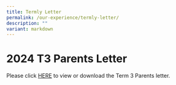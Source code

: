 ```yaml
---
title: Termly Letter
permalink: /our-experience/termly-letter/
description: ""
variant: markdown
---
```

# **2024 T3 Parents Letter**

Please click [HERE](/files/SFSS_2024_T3_Parents_Letter.pdf) to view or download the Term 3 Parents letter.